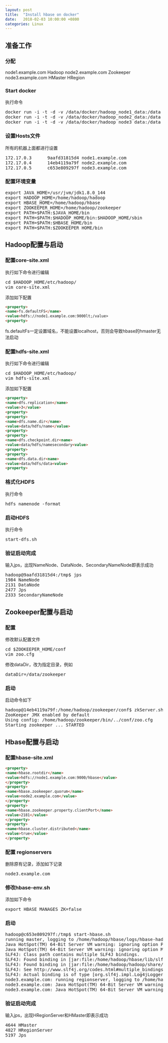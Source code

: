 ```yaml
---
layout: post
title:  "Install hbase on docker"
date:   2018-02-03 10:00:00 +0800
categories: Linux
---
```


## 准备工作
### 分配
node1.example.com Hadoop
node2.example.com Zookeeper
node3.example.com HMaster HRegion

### Start docker 
执行命令
<pre>
docker run -i -t -d -v /data/docker/hadoop_node1_data:/data sunjie310110/hadoop
docker run -i -t -d -v /data/docker/hadoop_node2_data:/data sunjie310110/hadoop
docker run -i -t -d -v /data/docker/hadoop_node3_data:/data sunjie310110/hadoop
</pre>

### 设置Hosts文件
所有的机器上面都进行设置
<pre>
172.17.0.3      9aafd31815d4 node1.example.com
172.17.0.4      14eb4119a79f node2.example.com
172.17.0.5      c653e809297f node3.example.com
</pre>

### 配置环境变量
<pre>
export JAVA_HOME=/usr/jvm/jdk1.8.0_144
export HADOOP_HOME=/home/hadoop/hadoop
export HBASE_HOME=/home/hadoop/hbase
export ZOOKEEPER_HOME=/home/hadoop/zookeeper
export PATH=$PATH:$JAVA_HOME/bin
export PATH=$PATH:$HADOOP_HOME/bin:$HADOOP_HOME/sbin
export PATH=$PATH:$HBASE_HOME/bin
export PATH=$PATH:$ZOOKEEPER_HOME/bin
</pre>

## Hadoop配置与启动
### 配置core-site.xml
执行如下命令进行编辑
<pre>
cd $HADOOP_HOME/etc/hadoop/
vim core-site.xml
</pre>
添加如下配置

```html
<property>
<name>fs.defaultFS</name>
<value>hdfs://node1.example.com:9000lt;/value>
<property>
```

fs.defaultFs一定设置域名，不能设置localhost，否则会导致hbase的hmaster无法启动

### 配置hdfs-site.xml
执行如下命令进行编辑
<pre>
cd $HADOOP_HOME/etc/hadoop/
vim hdfs-site.xml
</pre>
添加如下配置

```html
<property>
<name>dfs.replication</name>
<value>3</value>
<property>
<property>
<name>dfs.name.dir</name>
<value>data/hdfs/name</value>
<property>
<property>
<name>dfs.checkpoint.dir<name>
<value>data/hdfs/namesecondary<value>
<property>
<property>
<name>dfs.data.dir<name>
<value>data/hdfs/data<value>
<property>
```

### 格式化HDFS
执行命令
<pre>
hdfs namenode -format
</pre>

### 启动HDFS
执行命令
<pre>
start-dfs.sh
</pre>

### 验证启动完成
输入jps，出现NameNode、DataNode、SecondaryNameNode即表示成功
<pre>
hadoop@9aafd31815d4:/tmp$ jps
1984 NameNode
2131 DataNode
2477 Jps
2333 SecondaryNameNode
</pre>


## Zookeeper配置与启动
### 配置
修改默认配置文件
<pre>
cd $ZOOKEEPER_HOME/conf
vim zoo.cfg
</pre>
修改dataDir，改为指定目录，例如
<pre>
dataDir=/data/zookeeper
</pre>

### 启动
启动命令如下
<pre>
hadoop@14eb4119a79f:/home/hadoop/zookeeper/conf$ zkServer.sh start
ZooKeeper JMX enabled by default
Using config: /home/hadoop/zookeeper/bin/../conf/zoo.cfg
Starting zookeeper ... STARTED
</pre>

## Hbase配置与启动
### 配置hbase-site.xml

```html
<property>
<name>hbase.rootdir</name>
<value>hdfs://node1.example.com:9000/hbase</value>
</property>
<property>
<name>hbase.zookeeper.quorum</name>
<value>node2.example.com</value>
</property>
<property>
<name>hbase.zookeeper.property.clientPort</name>
<value>2181</value>
</property>
<property>
<name>hbase.cluster.distributed</name>
<value>true</value>
</property>
```

### 配置 regionservers
删除原有记录，添加如下记录
<pre>
node3.example.com
</pre>
### 修改hbase-env.sh
添加如下命令
<pre>
export HBASE_MANAGES_ZK=false
</pre>
### 启动
<pre>
hadoop@c653e809297f:/tmp$ start-hbase.sh 
running master, logging to /home/hadoop/hbase/logs/hbase-hadoop-master-c653e809297f.out
Java HotSpot(TM) 64-Bit Server VM warning: ignoring option PermSize=128m; support was removed in 8.0
Java HotSpot(TM) 64-Bit Server VM warning: ignoring option MaxPermSize=128m; support was removed in 8.0
SLF4J: Class path contains multiple SLF4J bindings.
SLF4J: Found binding in [jar:file:/home/hadoop/hbase/lib/slf4j-log4j12-1.7.10.jar!/org/slf4j/impl/StaticLoggerBinder.class]
SLF4J: Found binding in [jar:file:/home/hadoop/hadoop/share/hadoop/common/lib/slf4j-log4j12-1.7.25.jar!/org/slf4j/impl/StaticLoggerBinder.class]
SLF4J: See http://www.slf4j.org/codes.html#multiple_bindings for an explanation.
SLF4J: Actual binding is of type [org.slf4j.impl.Log4jLoggerFactory]
node3.example.com: running regionserver, logging to /home/hadoop/hbase/logs/hbase-hadoop-regionserver-c653e809297f.out
node3.example.com: Java HotSpot(TM) 64-Bit Server VM warning: ignoring option PermSize=128m; support was removed in 8.0
node3.example.com: Java HotSpot(TM) 64-Bit Server VM warning: ignoring option MaxPermSize=128m; support was removed in 8.0
</pre>
### 验证启动完成
输入jps，出现HRegionServer和HMaster即表示成功
<pre>
4644 HMaster
4827 HRegionServer
5197 Jps
</pre>

